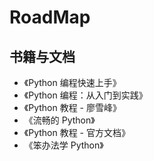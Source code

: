 # RoadMap

## 书籍与文档

- 《Python 编程快速上手》
- 《Python 编程：从入门到实践》
- 《Python 教程 - 廖雪峰》
- 《流畅的 Python》
- 《Python 教程 - 官方文档》
- 《笨办法学 Python》
